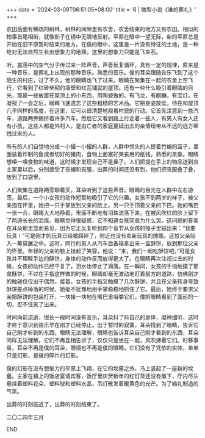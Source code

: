 +++
date = '2024-03-09T06:51:05+08:00'
title = '6 | 微型小说《谁的葬礼》'
+++

农田后面有稀疏的树林，树林的间隙里有农舍，农舍结束的地方又有农田。相似的物事首尾相衔，就像影子在镜中无限地反射。平原在眼中一望无际，新的平原总是开始在旧平原暂时结束的地方。在僕的眼中，这里是一片没有特征的土地，是一种绝对无法自然生长出想象力的地理。这里的想象力只能是飞来石。

听。震荡中的空气分子传过来一阵声音，声音反复循环，具有一定的规律，原来是一种音乐，是葬礼上出现的那种音乐。熟悉的音乐。僕的耳朵跟随丧乐飞到了这个陌生的村庄，过了不久，他的眼睛也飞了过来。眼睛在聚集在一起的农舍上空飞行，它看到了红砖垒砌的墙壁和红瓦铺就的屋顶。还有一些什么吸引着眼睛的目光，那是一些放置在屋顶上的小东西，用陶瓷做的。有飞龙，有麒麟，有宝灯。在凝视了一会之后，眼睛飞速遗忘了这些粗糙的艺术品。它把身姿放低，待在和屋顶几乎同样的高度，在这里，它可以很清楚地观看村民的行动。它首先注意到一些汽车，道路两旁拥挤着许多汽车。然后它又看到路上行走着一些人，有男人有女人还有小孩，这些人都是外村人，是由亡者的家庭蔓延出去的亲情纽带从不远的远方牵拽过来的人。

所有的人们自觉地分成一小撮一小撮的人群，人群中领头的人提着竹编的篮子，里面装着炸制的鱼或者切好的猪肉，食物上面塞好哭丧用的纸钱。熟悉的景象。眼睛想嗅一嗅食物的味道，这时候才发现自己不是鼻子。人们把提在手上的物品送到丧主家里以后，分别接受了丧帽和丧服，出葬的时间还没有到，他们把丧服叠了叠，放到了口袋里。

人们聚集在道路两旁聊着天，耳朵听到了这些声音。眼睛的目光在人群中左右游荡，最后，一个小女孩的动作短暂地吸引了它的兴趣。女孩不到两岁的样子，被父亲抱在怀里，她把一只手掌放到父亲的脸上，另一只手顶着父亲的下巴。她的嘴巴一张一合，眼睛大大地睁着，里面不断地有泪珠流落下来，在被风吹红的脸上留下了两道长长的泪痕。眼睛觉得很疑惑，它不知道女孩究竟为什么哭。这问题的答案在耳朵那里显而易见，因为它正反复听到四个音节从女孩的嗓子里钻出来：“我要玩具！”可是刚才的玩具已经被踩碎了，附近也没有卖新玩具的摊贩。这位父亲陷入一筹莫展之中。这时，同行的男人从汽车后备箱拿出来一盒酥饼，放到那位父亲的怀里。年轻的父亲的脸上挂起了笑容，他说：“来，我们一起吃酥饼吧。”可是女孩并不理睬手边的酥饼，身体的动作反而放得更大了。在眼睛再次注视过去的时候，女孩的动作已经平复了，泪水也停止了滴落。在一瞬间，女孩的手指触摸了那盒酥饼，不过在手指这样做的时候，眼睛却毫无波动地盯着前方的道路，仿佛刚才的触碰仅仅出于偶然。接着，女孩的手指又触摸了几次酥饼，并且在父亲转身导致酥饼差点掉落的时候，她毫不犹豫地用手掌稳稳地抓住了它。最后，她终于要求父亲把酥饼的包装打开，一块接一块地在嘴巴里咀嚼它们。僕的眼睛看到了面前的一切，忍不住笑了出来。

时间向前流逝，很长一段时间没有音乐，耳朵抖了抖自己的身体，凝神细听，这时才终于意识到丧乐早在刚才已经停止。出于暂时的寂寞，耳朵找到了眼睛，告诉它自己刚才听到的东西，眼睛无法理解，眼睛也告诉耳朵自己刚才看到的东西，耳朵同样无法理解。它们不再互相告诉了，仅仅只是坐在一起，风吹拂着它们。时移事易，耳朵不再是僕的耳朵，眼镜也不再是僕的眼睛，它们没有了凭依的实体，单单只是幻影，是僕的碎片的幻影。

僕的幻影在没有想象力的平原上飞翔，在它的坟墓之外，马上竖起了一座新的坟墓。主家在镇上的饭店宴请宾客，饭厅里庆贺新年的红灯笼还没有撤下，厅内尽头悬挂着塑料花朵、塑料球和塑料水晶，吊灯散发着暖黄色的光芒。为了婚礼制造的气氛。

出葬的时刻临近了，出葬的时刻结束了。

二〇二四年三月

END



